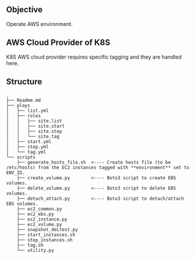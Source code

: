 ## Objective
Operate AWS environment.

## AWS Cloud Provider of K8S
K8S AWS cloud provider requires specific tagging and they are handled here.

## Structure
```
.
├── Readme.md
├── plays
│   ├── list.yml
│   ├── roles
│   │   ├── site.list
│   │   ├── site.start
│   │   ├── site.stop
│   │   └── site.tag
│   ├── start.yml
│   ├── stop.yml
│   └── tag.yml
└── scripts
    ├── generate_hosts_file.sh  <---- Create hosts file (to be /etc/hosts) from the EC2 instances tagged with **environment** set to ENV_ID.
    ├── create_volume.py        <---- Boto3 script to create EBS volumes.
    ├── delete_volume.py        <---- Boto3 script to delete EBS volumes.
    ├── detach_attach.py        <---- Boto3 script to detach/attach EBS volumes.
    ├── ec2_common.py
    ├── ec2_ebs.py
    ├── ec2_instance.py
    ├── ec2_volume.py
    ├── snapshot_deLtest.py
    ├── start_instances.sh
    ├── stop_instances.sh
    ├── tag.sh
    └── utility.py
```

